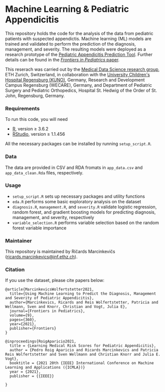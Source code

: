 # Machine Learning & Pediatric Appendicitis

This repository holds the code for the analysis of the data from pediatric patients with suspected appendictis. Machine learning (ML) models are trained and validated to perform the prediction of the diagnosis, management, and severity. The resulting models were deployed as a research prototype of the [Pediatric Appendicitis Prediction Tool](https://papt.inf.ethz.ch/). Further details can be found in the [*Frontiers in Pediatrics* paper](https://www.frontiersin.org/articles/10.3389/fped.2021.662183/full).

This reserach was carried out by the [Medical Data Science research group](https://mds.inf.ethz.ch/), ETH Zurich, Switzerland, in collaboration with the [University Children's Hospital Regensburg (KUNO)](https://www.barmherzige-hedwig.de/kinderchirurgie-und-kinderorthopaedie/ueber-uns.html), Germany, Research and Development Campus Regensburg (WECARE), Germany, and Department of Pediatric Surgery and Pediatric Orthopedics, Hospital St. Hedwig of the Order of St. John, Regensburg, Germany.

### Requirements

To run this code, you will need
- [R](https://www.r-project.org/), version ≥ 3.6.2
- [RStudio](https://rstudio.com/), version ≥ 1.1.456

All the necessary packages can be installed by running `setup_script.R`.


### Data

The data are provided in CSV and RDA fromats in `app_data.csv` and `app_data_clean.Rda` files, respectively.

### Usage

- `setup_script.R` sets up necessary packages and utility functions
- `eda.R` performs some basic exploratory analysis on the dataset
- `diagnosis.R`, `management.R`, and `severity.R` validate logistic regression, random forest, and gradient boosting models for predicting diagnosis, management, and severity, respectively
- `variable_selection.R` performs variable selection based on the random forest variable importance

### Maintainer 

This repository is maintained by Ričards Marcinkevičs ([ricards.marcinkevics@inf.ethz.ch](mailto:ricards.marcinkevics@inf.ethz.ch)).

### Citation

If you use the dataset, please cite papers below:
```
@article{MarcinkevicsWolfertstetter2021,
  title={Using Machine Learning to Predict the Diagnosis, Management and Severity of Pediatric Appendicitis},
  author={Marcinkevics, Ricards and Reis Wolfertstetter, Patricia and Wellmann, Sven and Knorr, Christian and Vogt, Julia E},
  journal={Frontiers in Pediatrics},
  volume={9},
  pages={360},
  year={2021},
  publisher={Frontiers}
}

@inproceedings{RoigAparicio2021,
  title = {Learning Medical Risk Scores for Pediatric Appendicitis},
  author = {Pedro Roig Aparicio and Ricards Marcinkevics and Patricia Reis Wolfertstetter and Sven Wellmann and Christian Knorr and Julia E. Vogt},
  booktitle = {2021 20th {IEEE} International Conference on Machine Learning and Applications ({ICMLA})}
  year = {2021},
  publisher = {{IEEE}}
  
}
```
